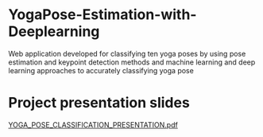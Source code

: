 # YogaPose-Estimation-with-Deeplearning

Web application developed for classifying ten yoga
poses by using pose estimation and keypoint
detection methods and machine learning and deep
learning approaches to accurately classifying yoga
pose

# Project presentation slides
[YOGA_POSE_CLASSIFICATION_PRESENTATION.pdf](https://github.com/jaseela2123/YogaPose-Classification-with-Deeplearning/files/8688902/YOGA_POSE_CLASSIFICATION_PRESENTATION.pdf)
